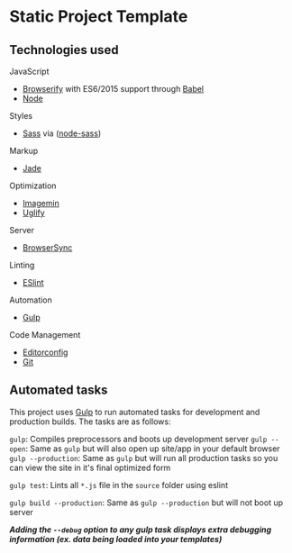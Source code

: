 # Static Project Template

## Technologies used

JavaScript
- [Browserify](http://browserify.org/) with ES6/2015 support through [Babel](https://babeljs.io/)
- [Node](https://nodejs.org/)

Styles
- [Sass](http://sass-lang.com/) via ([node-sass](https://github.com/sass/node-sass))

Markup
- [Jade](http://jade-lang.com/)

Optimization
- [Imagemin](https://github.com/imagemin/imagemin)
- [Uglify](https://github.com/mishoo/UglifyJS)

Server
- [BrowserSync](http://www.browsersync.io/)

Linting
- [ESlint](http://eslint.org/)

Automation
- [Gulp](http://gulpjs.com)

Code Management
- [Editorconfig](http://editorconfig.org/)
- [Git](https://git-scm.com/)


## Automated tasks

This project uses [Gulp](http://gulpjs.com) to run automated tasks for development and production builds.
The tasks are as follows:

`gulp`: Compiles preprocessors and boots up development server
`gulp --open`: Same as `gulp` but will also open up site/app in your default browser
`gulp --production`: Same as `gulp` but will run all production tasks so you can view the site in it's final optimized form

`gulp test`: Lints all `*.js` file in the `source` folder using eslint

`gulp build --production`: Same as `gulp --production` but will not boot up server

***Adding the `--debug` option to any gulp task displays extra debugging information (ex. data being loaded into your templates)***
